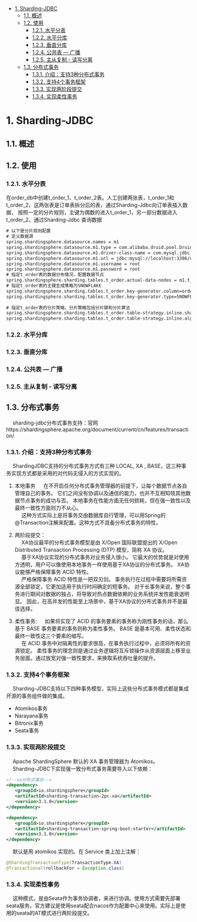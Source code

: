 <!-- TOC -->

- [1. Sharding-JDBC](#1-sharding-jdbc)
    - [1.1. 概述](#11-概述)
    - [1.2. 使用](#12-使用)
        - [1.2.1. 水平分表](#121-水平分表)
        - [1.2.2. 水平分库](#122-水平分库)
        - [1.2.3. 垂直分库](#123-垂直分库)
        - [1.2.4. 公共表 — 广播](#124-公共表--广播)
        - [1.2.5. 主从复制 - 读写分离](#125-主从复制---读写分离)
    - [1.3. 分布式事务](#13-分布式事务)
        - [1.3.1. 介绍：支持3种分布式事务](#131-介绍支持3种分布式事务)
        - [1.3.2. 支持4个事务框架](#132-支持4个事务框架)
        - [1.3.3. 实现两阶段提交](#133-实现两阶段提交)
        - [1.3.4. 实现柔性事务](#134-实现柔性事务)

<!-- /TOC -->

# 1. Sharding-JDBC

<!-- 
***ShardingSphere-JDBC5.1.0读写分离配置示例（Java Config）
https://blog.csdn.net/qq_31226223/article/details/123815551

*** https://blog.csdn.net/Bitter_Li/article/details/122394199

https://blog.csdn.net/yx444535180/article/details/123377956
-->


## 1.1. 概述


## 1.2. 使用
### 1.2.1. 水平分表
<!-- 
https://blog.csdn.net/u013473447/article/details/121868284
-->
在order_db中创建t_order_1、t_order_2表。人工创建两张表，t_order_1和t_order_2，这两张表是订单表拆分后的表，通过Sharding-Jdbc向订单表插入数据， 按照一定的分片规则，主键为偶数的进入t_order_1，另一部分数据进入t_order_2，通过Sharding-Jdbc 查询数据  

```xml
# 以下是分片规则配置
# 定义数据源
spring.shardingsphere.datasource.names = m1
spring.shardingsphere.datasource.m1.type = com.alibaba.druid.pool.DruidDataSource
spring.shardingsphere.datasource.m1.driver‐class‐name = com.mysql.jdbc.Driver
spring.shardingsphere.datasource.m1.url = jdbc:mysql://localhost:3306/order_db?useUnicode=true
spring.shardingsphere.datasource.m1.username = root
spring.shardingsphere.datasource.m1.password = root
# 指定t_order表的数据分布情况，配置数据节点
spring.shardingsphere.sharding.tables.t_order.actual‐data‐nodes = m1.t_order_$‐>{1..2}
# 指定t_order表的主键生成策略为SNOWFLAKE
spring.shardingsphere.sharding.tables.t_order.key‐generator.column=order_id
spring.shardingsphere.sharding.tables.t_order.key‐generator.type=SNOWFLAKE
 
# 指定t_order表的分片策略，分片策略包括分片键和分片算法
spring.shardingsphere.sharding.tables.t_order.table‐strategy.inline.sharding‐column = order_id
spring.shardingsphere.sharding.tables.t_order.table‐strategy.inline.algorithm‐expression =t_order_$‐>{order_id % 2 + 1}

```


### 1.2.2. 水平分库


### 1.2.3. 垂直分库

### 1.2.4. 公共表 — 广播

### 1.2.5. 主从复制 - 读写分离


## 1.3. 分布式事务  
<!-- 
https://www.cnblogs.com/ppku/p/17023127.html
*** https://blog.csdn.net/qq_41432730/article/details/122373098

-->
&emsp; sharding-jdbc分布式事务支持：官网https://shardingsphere.apache.org/document/current/cn/features/transaction/  

### 1.3.1. 介绍：支持3种分布式事务  
&emsp; ShardingJDBC支持的分布式事务方式有三种 LOCAL, XA , BASE，这三种事务实现方式都是采用的对代码无侵入的方式实现的。  

1. 本地事务
&emsp; 在不开启任何分布式事务管理器的前提下，让每个数据节点各自管理自己的事务。 它们之间没有协调以及通信的能力，也并不互相知晓其他数据节点事务的成功与否。 本地事务在性能方面无任何损耗，但在强一致性以及最终一致性方面则力不从心。  
​&emsp; 这种方式实际上是将事务交由数据库自行管理，可以用Spring的@Transaction注解来配置。这种方式不具备分布式事务的特性。  

2. 两阶段提交：  
&emsp; XA协议最早的分布式事务模型是由 X/Open 国际联盟提出的 X/Open Distributed Transaction Processing (DTP) 模型，简称 XA 协议。  
&emsp; 基于XA协议实现的分布式事务对业务侵入很小。 它最大的优势就是对使用方透明，用户可以像使用本地事务一样使用基于XA协议的分布式事务。 XA协议能够严格保障事务 ACID 特性。  
&emsp; 严格保障事务 ACID 特性是一把双刃剑。 事务执行在过程中需要将所需资源全部锁定，它更加适用于执行时间确定的短事务。 对于长事务来说，整个事务进行期间对数据的独占，将导致对热点数据依赖的业务系统并发性能衰退明显。 因此，在高并发的性能至上场景中，基于XA协议的分布式事务并不是最佳选择。   

3. 柔性事务:
&emsp; 如果将实现了 ACID 的事务要素的事务称为刚性事务的话，那么基于 BASE 事务要素的事务则称为柔性事务。 BASE 是基本可用、柔性状态和最终一致性这三个要素的缩写。   
&emsp; 在 ACID 事务中对隔离性的要求很高，在事务执行过程中，必须将所有的资源锁定。 柔性事务的理念则是通过业务逻辑将互斥锁操作从资源层面上移至业务层面。通过放宽对强一致性要求，来换取系统吞吐量的提升。  


### 1.3.2. 支持4个事务框架  
&emsp; Sharding-JDBC支持以下四种事务模型，实际上这些分布式事务模式都是集成开源的事务组件做的集成。
* Atomikos事务
* Narayana事务
* Bitronix事务
* Seata事务

### 1.3.3. 实现两阶段提交  
&emsp; Apache ShardingSphere 默认的 XA 事务管理器为 Atomikos。  
&emsp; Sharding-JDBC下实现强一致分布式事务需要导入以下依赖：  

```xml
<!--xa分布式事务-->
<dependency>
　　<groupId>io.shardingsphere</groupId>
　　<artifactId>sharding-transaction-2pc-xa</artifactId>
　　<version>3.1.0</version>
</dependency>

<dependency>
　　<groupId>io.shardingsphere</groupId>
　　<artifactId>sharding-transaction-spring-boot-starter</artifactId>
　　<version>3.1.0</version>
</dependency>
```

&emsp; 默认是用 atomikos 实现的。在 Service 类上加上注解：  
```java
@ShardingTransactionType(TransactionType.XA)
@Transactional(rollbackFor = Exception.class)
```

### 1.3.4. 实现柔性事务  
&emsp; 这种模式，是由Seata作为事务协调者，来进行协调。使用方式需要先部署seata服务。官方建议是使用seata配合nacos作为配置中心来使用。实际上是使用的seata的AT模式进行两阶段提交。  

